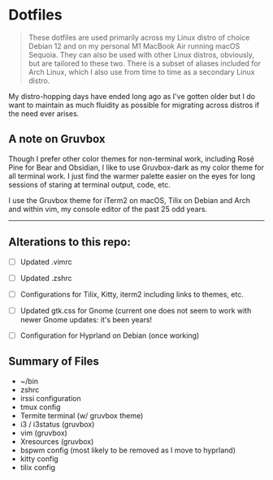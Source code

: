 # Dotfiles
> These dotfiles are used primarily across my Linux distro of choice Debian 12 and on my personal M1 MacBook Air running macOS Sequoia. They can also be used with other Linux distros, obviously, but are tailored to these two. There is a subset of aliases included for Arch Linux, which I also use from time to time as a secondary Linux distro.

My distro-hopping days have ended long ago as I've gotten older but I do want to maintain as much fluidity as possible for migrating across distros if the need ever arises.

## A note on Gruvbox
Though I prefer other color themes for non-terminal work, including Rosé Pine for Bear and Obsidian, I like to use Gruvbox-dark as my color theme for all terminal work. I just find the warmer palette easier on the eyes for long sessions of staring at terminal output, code, etc. 

I use the Gruvbox theme for iTerm2 on macOS, Tilix on Debian and Arch and within vim, my console editor of the past 25 odd years.


---
## Alterations to this repo:

- [ ] Updated .vimrc
- [ ] Updated .zshrc
- [ ] Configurations for Tilix, Kitty, iterm2 including links to themes, etc.
- [ ] Updated gtk.css for Gnome (current one does not seem to work with newer Gnome updates: it's been years!
- [ ] Configuration for Hyprland on Debian (once working) 


## Summary of Files
* ~/bin
* zshrc
* irssi configuration
* tmux config
* Termite terminal (w/ gruvbox theme)
* i3 / i3status (gruvbox)
* vim (gruvbox)
* Xresources (gruvbox)
* bspwm config (most likely to be removed as I move to hyprland)
* kitty config
* tilix config
